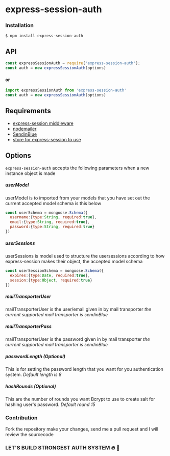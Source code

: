 # express-session-auth

### Installation
```
$ npm install express-session-auth
```

## API

```js
const expressSessionAuth = require('express-session-auth');
const auth = new expressSessionAuth(options)
```
#### or 
```js
import expressSessionAuth from 'express-session-auth'
const auth = new expressSessionAuth(options)
```

## Requirements

- [express-session middleware](https://www.npmjs.com/package/express-session)
- [nodemailer](https://www.npmjs.com/package/nodemailer)
- [SendinBlue](https://www.sendinblue.com/)
- [store for express-session to use](https://www.npmjs.com/package/connect-mongodb-session)


## Options
```express-session-auth``` accepts the following parameters when a new instance object is made

##### userModel
userModel is to imported from your models that you have set out the current accepted model schema is this below
```js
const userSchema = mongoose.Schema({
  username:{type:String, required:true},
  email:{type:String, required:true},
  password:{type:String, required:true}
})
```

##### userSessions
userSessions is model used to structure the usersessions according to how express-session makes their object, the accepted model schema
```js
const userSessionSchema = mongoose.Schema({
  expires:{type:Date, required:true},
  session:{type:Object, required:true}
})
```

##### mailTransporterUser
mailTransporterUser is the user/email given in by mail transporter *the current supported mail transporter is sendinBlue*

##### mailTransporterPass
mailTransporterUser is the password given in by mail transporter *the current supported mail transporter is sendinBlue*

##### passwordLength (Optional)
This is for setting the password length that you want for you authentication system. *Default length is 8*

##### hashRounds (Optional)
This are the number of rounds you want Bcrypt to use to create salt for hashing user's password. *Default round 15*


### Contribution
Fork the repository make your changes, send me a pull request and I will review the sourcecode


### LET'S BUILD STRONGEST AUTH SYSTEM 🔥 🔐
                                                      
